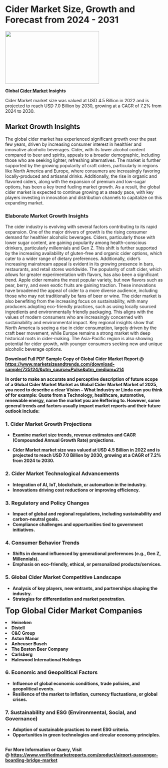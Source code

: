 <H1>Cider Market Size, Growth and Forecast from 2024 - 2031</H1><img class="aligncenter size-medium wp-image-584254" src="https://thirdeyenews.in/wp-content/uploads/2024/09/Global-Market-Research-300x168.jpeg" alt="" width="300" height="168" /><p><strong>Global&nbsp;<a href="https://www.marketsizeandtrends.com/download-sample/725124/&amp;utm_source=Pulse&amp;utm_medium=214">Cider Market</a> Insights</strong></p><p>Cider Market market size was valued at USD 4.5 Billion in 2022 and is projected to reach USD 7.0 Billion by 2030, growing at a CAGR of 7.2% from 2024 to 2030.</p><p><h2>Market Growth Insights</h2> The global cider market has experienced significant growth over the past few years, driven by increasing consumer interest in healthier and innovative alcoholic beverages. Cider, with its lower alcohol content compared to beer and spirits, appeals to a broader demographic, including those who are seeking lighter, refreshing alternatives. The market is further supported by the growing popularity of craft ciders, particularly in regions like North America and Europe, where consumers are increasingly favoring locally-produced and artisanal drinks. Additionally, the rise in organic and flavored ciders, along with the expansion of premium and low-sugar options, has been a key trend fueling market growth. As a result, the global cider market is expected to continue growing at a steady pace, with key players investing in innovation and distribution channels to capitalize on this expanding market. <p><strong></strong></p> <h3>Elaborate Market Growth Insights</h3> The cider industry is evolving with several factors contributing to its rapid expansion. One of the major drivers of growth is the rising consumer demand for healthier alcoholic beverages. Ciders, particularly those with lower sugar content, are gaining popularity among health-conscious drinkers, particularly millennials and Gen Z. This shift is further supported by the increasing availability of gluten-free and organic cider options, which cater to a wider range of dietary preferences. Additionally, cider’s increasing mainstream appeal is evident in its growing presence in bars, restaurants, and retail stores worldwide. The popularity of craft cider, which allows for greater experimentation with flavors, has also been a significant trend. Apple cider remains the most popular variety, but new flavors such as pear, berry, and even exotic fruits are gaining traction. These innovations have broadened the appeal of cider to a more diverse audience, including those who may not traditionally be fans of beer or wine. The cider market is also benefiting from the increasing focus on sustainability, with many producers adopting eco-friendly practices, such as using locally sourced ingredients and environmentally friendly packaging. This aligns with the values of modern consumers who are increasingly concerned with sustainability and environmental impact. Key regional insights show that North America is seeing a rise in cider consumption, largely driven by the craft beer movement, while Europe remains a strong market with deep historical roots in cider-making. The Asia-Pacific region is also showing potential for cider growth, with younger consumers seeking new and unique alcoholic beverage options. <p><strong></p><p><span class=""><strong>Download Full PDF Sample Copy of Global Cider Market Report</strong> @ <a href="https://www.marketsizeandtrends.com/download-sample/725124/&amp;utm_source=Pulse&amp;utm_medium=214" target="_blank">https://www.marketsizeandtrends.com/download-sample/725124/&amp;utm_source=Pulse&amp;utm_medium=214</a></span></p><p>In order to make an accurate and perceptive description of future scope of a Global&nbsp;Cider Market Market as Global&nbsp;Cider Market Market of 2025, you need to describe a clear Vision &ndash; What Industry or Linda can you think of for example: Quote from a Technology, healthcare, automotive, renewable energy, name the market you are Reffering to. However, some general trends and factors usually impact market reports and their future outlook include:</p><h3>1.&nbsp;<strong>Cider Market Growth Projections</strong></h3><ul><li>Examine market size trends, revenue estimates and CAGR (Compounded Annual Growth Rate) projections.</li><li><p>Cider Market market size was valued at USD 4.5 Billion in 2022 and is projected to reach USD 7.0 Billion by 2030, growing at a CAGR of 7.2% from 2024 to 2030.</p></li></ul><h3>2.&nbsp;<strong>Cider Market Technological Advancements</strong></h3><ul><li>Integration of AI, IoT, blockchain, or automation in the industry.</li><li>Innovations driving cost reductions or improving efficiency.</li></ul><h3>3.&nbsp;<strong>Regulatory and Policy Changes</strong></h3><ul><li>Impact of global and regional regulations, including sustainability and carbon-neutral goals.</li><li>Compliance challenges and opportunities tied to government initiatives.</li></ul><h3>4.&nbsp;<strong>Consumer Behavior Trends</strong></h3><ul><li>Shifts in demand influenced by generational preferences (e.g., Gen Z, Millennials).</li><li>Emphasis on eco-friendly, ethical, or personalized products/services.</li></ul><h3>5.&nbsp;<strong>Global Cider Market Competitive Landscape</strong></h3><ul><li>Analysis of key players, new entrants, and partnerships shaping the industry.</li><li>Strategies for differentiation and market penetration.</li></ul><p data-pm-slice="1 1 []"><span style="color: inherit; font-family: inherit; font-size: 25px;">Top Global Cider Market Companies</span></p><div class="" data-test-id=""><p><li>Heineken</li><li> Distell</li><li> C&C Group</li><li> Aston Manor</li><li> Anheuser Busch</li><li> The Boston Beer Company</li><li> Carlsberg</li><li> Halewood International Holdings</li></p></div><h3>6.&nbsp;<strong>Economic and Geopolitical Factors</strong></h3><ul><li>Influence of global economic conditions, trade policies, and geopolitical events.</li><li>Resilience of the market to inflation, currency fluctuations, or global crises.</li></ul><h3>7.&nbsp;<strong>Sustainability and ESG (Environmental, Social, and Governance)</strong></h3><ul><li>Adoption of sustainable practices to meet ESG criteria.</li><li>Opportunities in green technologies and circular economy principles.</li></ul><h2><strong style="font-size: 14px;">For More Information or Query, Visit @&nbsp;</strong><a style="background-color: #ffffff; font-size: 14px;" href="https://www.marketsizeandtrends.com/report/cider-market/" target="_blank">https://www.verifiedmarketreports.com/product/airport-passenger-boarding-bridge-market</a></h2>
